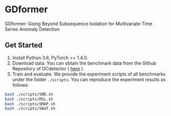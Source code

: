 # GDformer
GDformer: Going Beyond Subsequence Isolation for Multivariate Time Series Anomaly Detection


## Get Started

1. Install Python 3.6, PyTorch >= 1.4.0.
2. Download data. You can obtain the benchmark data from the Github Repository of DCdetector ( [here](https://drive.google.com/drive/folders/1RaIJQ8esoWuhyphhmMaH-VCDh-WIluRR) ).
3. Train and evaluate. We provide the experiment scripts of all benchmarks under the folder `./scripts`. You can reproduce the experiment results as follows:
```bash
bash ./scripts/SMD.sh
bash ./scripts/MSL.sh
bash ./scripts/SMAP.sh
bash ./scripts/SWaT.sh
```
